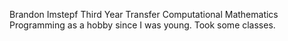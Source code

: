 Brandon Imstepf
Third Year Transfer
Computational Mathematics
Programming as a hobby since I was young. Took some classes. 
